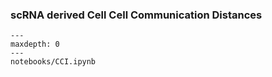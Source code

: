 ### scRNA derived Cell Cell Communication Distances

```{toctree}
---
maxdepth: 0
---
notebooks/CCI.ipynb
```
